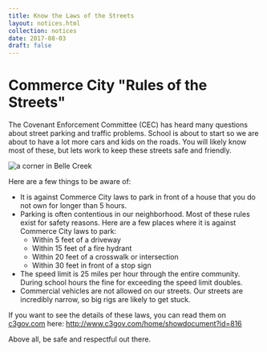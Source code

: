 ```yaml
---
title: Know the Laws of the Streets
layout: notices.html
collection: notices
date: 2017-08-03
draft: false
---
```


# Commerce City "Rules of the Streets"
The Covenant Enforcement Committee (CEC) has heard many questions about street parking and traffic problems. School is about to start so we are about to have a lot more cars and kids on the roads. You will likely know most of these, but lets work to keep these streets safe and friendly.

![a corner in Belle Creek](/assets/notices/street_corner.jpg)

Here are a few things to be aware of:
* It is against Commerce City laws to park in front of a house that you do not own for longer than 5 hours.
* Parking is often contentious in our neighborhood. Most of these rules exist for safety reasons. Here are a few places where it is against Commerce City laws to park:
  * Within 5 feet of a driveway
  * Within 15 feet of a fire hydrant
  * Within 20 feet of a crosswalk or intersection
  * Within 30 feet in front of a stop sign
* The speed limit is 25 miles per hour through the entire community. During school hours the fine for exceeding the speed limit doubles.
* Commercial vehicles are not allowed on our streets. Our streets are incredibly narrow, so big rigs are likely to get stuck.

If you want to see the details of these laws, you can read them on [c3gov.com](http://c3gov.com "Commerce City Website") here: http://www.c3gov.com/home/showdocument?id=816

Above all, be safe and respectful out there. 
